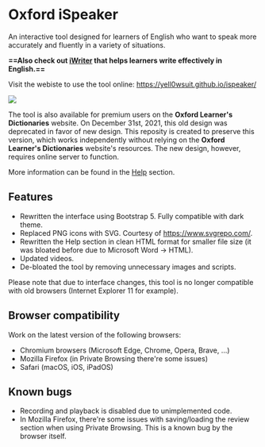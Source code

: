 # Oxford iSpeaker
An interactive tool designed for learners of English who want to speak more accurately and fluently in a variety of situations.

**==Also check out [iWriter](http://github.com/yell0wsuit/iwriter) that helps learners write effectively in English.==**

Visit the webiste to use the tool online: https://yell0wsuit.github.io/ispeaker/

![](https://i.imgur.com/2e21d6X.png)

The tool is also available for premium users on the **Oxford Learner's Dictionaries** website. On December 31st, 2021, this old design was deprecated in favor of new design. This reposity is created to preserve this version, which works independently without relying on the **Oxford Learner's Dictionaries** website's resources. The new design, however, requires online server to function.

More information can be found in the [Help](https://yell0wsuit.github.io/ispeaker/help.html) section.

## Features
- Rewritten the interface using Bootstrap 5. Fully compatible with dark theme.
- Replaced PNG icons with SVG. Courtesy of https://www.svgrepo.com/.
- Rewritten the Help section in clean HTML format for smaller file size (it was bloated before due to Microsoft Word -> HTML).
- Updated videos.
- De-bloated the tool by removing unnecessary images and scripts.

Please note that due to interface changes, this tool is no longer compatible with old browsers (Internet Explorer 11 for example).

## Browser compatibility
Work on the latest version of the following browsers:

- Chromium browsers (Microsoft Edge, Chrome, Opera, Brave, ...)
- Mozilla Firefox (in Private Browsing there're some issues)
- Safari (macOS, iOS, iPadOS)

## Known bugs
- Recording and playback is disabled due to unimplemented code.
- In Mozilla Firefox, there're some issues with saving/loading the review section when using Private Browsing. This is a known bug by the browser itself.
